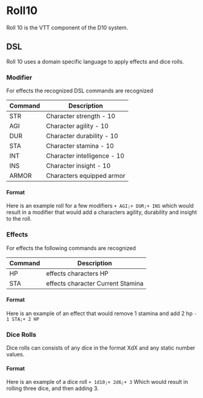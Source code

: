 # Roll10
Roll 10 is the VTT component of the D10 system.

## DSL
Roll 10 uses a domain specific language to apply effects and dice rolls.

### Modifier
For effects the recognized DSL commands are recognized

| Command     | Description |
| ----------- | ----------- |
| STR | Character strength - 10 |
| AGI | Character agility - 10 |
| DUR | Character durability - 10 |
| STA | Character stamina - 10 |
| INT | Character intelligence - 10 |
| INS | Character insight - 10 |
| ARMOR | Characters equipped armor |

#### Format
Here is an example roll for a few modifiers
`+ AGI;+ DUR;+ INS`
which would result in a modifier that would add a characters agility, durability and insight to the roll.

### Effects
For effects the following commands are recognized

| Command     | Description |
| ----------- | ----------- |
| HP | effects characters HP |
| STA | effects character Current Stamina |

#### Format
Here is an example of an effect that would remove 1 stamina and add 2 hp
`- 1 STA;+ 2 HP`

### Dice Rolls
Dice rolls can consists of any dice in the format XdX and any static number values.

#### Format
Here is an example of a dice roll
`+ 1d10;+ 2d6;+ 3`
Which would result in rolling three dice, and then adding 3.
